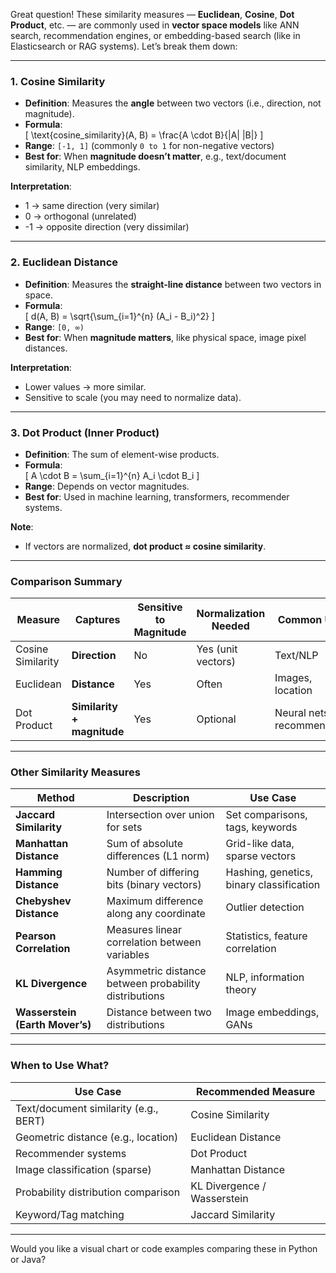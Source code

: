 Great question! These similarity measures — **Euclidean**, **Cosine**, **Dot Product**, etc. — are commonly used in **vector space models** like ANN search, recommendation engines, or embedding-based search (like in Elasticsearch or RAG systems). Let’s break them down:

---

### **1. Cosine Similarity**

- **Definition**: Measures the **angle** between two vectors (i.e., direction, not magnitude).
- **Formula**:  
  \[
  \text{cosine\_similarity}(A, B) = \frac{A \cdot B}{\|A\| \|B\|}
  \]
- **Range**: `[-1, 1]` (commonly `0 to 1` for non-negative vectors)
- **Best for**: When **magnitude doesn’t matter**, e.g., text/document similarity, NLP embeddings.

**Interpretation**:
- 1 → same direction (very similar)
- 0 → orthogonal (unrelated)
- -1 → opposite direction (very dissimilar)

---

### **2. Euclidean Distance**

- **Definition**: Measures the **straight-line distance** between two vectors in space.
- **Formula**:  
  \[
  d(A, B) = \sqrt{\sum_{i=1}^{n} (A_i - B_i)^2}
  \]
- **Range**: `[0, ∞)`
- **Best for**: When **magnitude matters**, like physical space, image pixel distances.

**Interpretation**:
- Lower values → more similar.
- Sensitive to scale (you may need to normalize data).

---

### **3. Dot Product (Inner Product)**

- **Definition**: The sum of element-wise products.
- **Formula**:  
  \[
  A \cdot B = \sum_{i=1}^{n} A_i \cdot B_i
  \]
- **Range**: Depends on vector magnitudes.
- **Best for**: Used in machine learning, transformers, recommender systems.

**Note**:
- If vectors are normalized, **dot product ≈ cosine similarity**.

---

### **Comparison Summary**

| Measure           | Captures         | Sensitive to Magnitude | Normalization Needed | Common Use |
|-------------------|------------------|-------------------------|----------------------|------------|
| Cosine Similarity | **Direction**    | No                      | Yes (unit vectors)   | Text/NLP   |
| Euclidean         | **Distance**     | Yes                     | Often                | Images, location |
| Dot Product       | **Similarity + magnitude** | Yes           | Optional             | Neural nets, recommenders |

---

### **Other Similarity Measures**

| Method               | Description                                          | Use Case                              |
|----------------------|------------------------------------------------------|----------------------------------------|
| **Jaccard Similarity** | Intersection over union for sets                   | Set comparisons, tags, keywords        |
| **Manhattan Distance**| Sum of absolute differences (L1 norm)              | Grid-like data, sparse vectors         |
| **Hamming Distance**  | Number of differing bits (binary vectors)          | Hashing, genetics, binary classification |
| **Chebyshev Distance**| Maximum difference along any coordinate            | Outlier detection                      |
| **Pearson Correlation**| Measures linear correlation between variables     | Statistics, feature correlation        |
| **KL Divergence**     | Asymmetric distance between probability distributions | NLP, information theory               |
| **Wasserstein (Earth Mover’s)** | Distance between two distributions     | Image embeddings, GANs                 |

---

### **When to Use What?**

| Use Case                                | Recommended Measure     |
|-----------------------------------------|--------------------------|
| Text/document similarity (e.g., BERT)   | Cosine Similarity        |
| Geometric distance (e.g., location)     | Euclidean Distance       |
| Recommender systems                     | Dot Product              |
| Image classification (sparse)          | Manhattan Distance       |
| Probability distribution comparison     | KL Divergence / Wasserstein |
| Keyword/Tag matching                    | Jaccard Similarity       |

---

Would you like a visual chart or code examples comparing these in Python or Java?